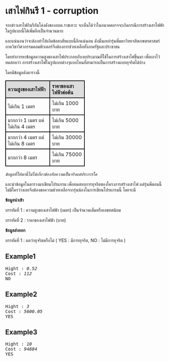 <div id="current" aria-labelledby="ui-id-33" role="tabpanel" class="ui-tabs-panel ui-corner-bottom ui-widget-content" aria-hidden="false">
    <form method="post" action="/elab/lab/submit/1023/11527/18991/" enctype="multipart/form-data" autocomplete="off">
      <div id="assignment-body">
        <input type="hidden" name="csrfmiddlewaretoken" value="DXJ7FkBBSmLr12EdOno0p2GHlsEAvR3g2z7e6hPU8Zdg9GpEEvJ3tovHnaFGdWjQ">
        <h1>เสาไฟกินรี 1 - corruption</h1><p>จากข่าวเสาไฟกินรีอันโด่งดังของอบต.ราชเทวะ จะเห็นได้ว่าในอนาคตอาจจะเกิดกรณีการสร้างเสาไฟฟ้าในรูปแบบนี้ได้เพิ่มอีกเป็นจำนวนมาก </p><p>และแน่นอนว่าจะต้องทำให้เกิดข้อสงสัยแบบนี้อีกแน่นอน ดังนั้นเหล่ารุ่นพี่มหาวิทยาลัยเกษตรศาสตร์ภาควิชาวิศวกรรมคอมพิวเตอร์จึงต้องการช่วยเหลือทั้งภาครัฐและประชาชน </p><p>โดยทำการหาข้อมูลความสูงของเสาไฟประกอบกับงบประมาณที่ใช้ในการสร้างเสาไฟขึ้นมา เพื่อเอาไว้ทดสอบว่า การสร้างเสาไฟในรูปแบบต่างๆแบบไหนที่สามารถเป็นการสร้างแบบทุจริตได้บ้าง </p><p>โดยมีข้อมูลดังตารางนี้
<style>
table {
  border-collapse: collapse;
  width: 50%;
}
td, th {
  border: 2px solid #000000;
  text-align: left;
  padding: 6px;
}
th {
  background-color: #dddddd;
}
</style></p><table>
  <tbody><tr>
    <th>ความสูงของเสาไฟฟ้า </th>
    <th>ราคาของเสาไฟฟ้าต่อต้น </th>
  </tr>
  <tr>
    <td>ไม่เกิน 1 เมตร</td>
    <td>ไม่เกิน 1000 บาท</td>
  </tr>
  <tr>
    <td>มากกว่า 1 เมตร แต่ไม่เกิน 4 เมตร</td>
    <td>ไม่เกิน 5000 บาท</td>
  </tr>
  <tr>
    <td>มากกว่า 4 เมตร แต่ไม่เกิน 8 เมตร</td>
    <td>ไม่เกิน 30000 บาท</td>
  </tr>
  <tr>
    <td>มากกว่า 8 เมตร</td>
    <td>ไม่เกิน 75000 บาท</td>
  </tr>
</tbody></table>
<p><em>ข้อมูลที่ให้มานี้ไม่ได้เกี่ยวข้องกับความเป็นจริงแต่ประการใด</em></p><p>และนำข้อมูลในตารางมาเขียนโปรแกรม เพื่อทดสอบการทุจริตของโครงการสร้างเสาไฟ แต่รุ่นพี่ตอนนี้ไม่มีใครว่างเลยจึงต้องขอความช่วยเหลือจากรุ่นน้องในการเขียนโปรแกรมนี้ โดยจะมี </p><p><strong>ข้อมูลนำเข้า</strong></p><p>บรรทัดที่ 1 : ความสูงของเสาไฟฟ้า (เมตร) เป็นจำนวนเต็มหรือเลขทศนิยม</p><p>บรรทัดที่ 2 : ราคาของเสาไฟฟ้า (บาท)</p><p><strong>ข้อมูลส่งออก</strong></p><p>บรรทัดที่ 1 : ผลว่าทุจริตหรือไม่ ( YES : มีการทุจริต, NO : ไม่มีการทุจริต )</p><h2>Example1</h2><p></p><pre class="output">Hight : <em>0.52</em>
Cost : <em>112</em>
NO
</pre><p></p><h2>Example2</h2><p></p><pre class="output">Hight : <em>3</em>
Cost : <em>5600.05</em>
YES
</pre><p></p><h2>Example3</h2><p></p><pre class="output">Hight : <em>10</em>
Cost : <em>94884</em>
YES